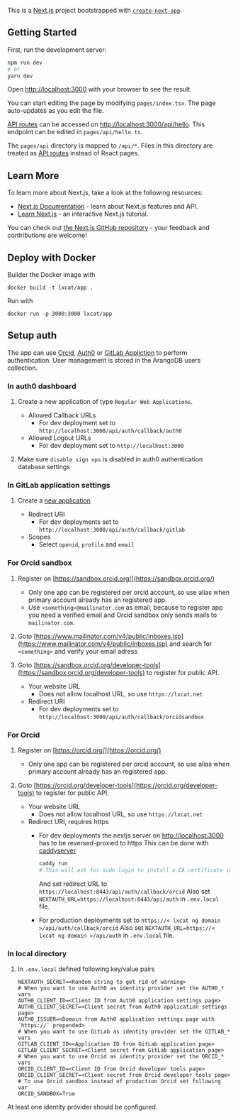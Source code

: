 This is a [Next.js](https://nextjs.org/) project bootstrapped with [`create-next-app`](https://github.com/vercel/next.js/tree/canary/packages/create-next-app).

## Getting Started

First, run the development server:

```bash
npm run dev
# or
yarn dev
```

Open [http://localhost:3000](http://localhost:3000) with your browser to see the result.

You can start editing the page by modifying `pages/index.tsx`. The page auto-updates as you edit the file.

[API routes](https://nextjs.org/docs/api-routes/introduction) can be accessed on [http://localhost:3000/api/hello](http://localhost:3000/api/hello). This endpoint can be edited in `pages/api/hello.ts`.

The `pages/api` directory is mapped to `/api/*`. Files in this directory are treated as [API routes](https://nextjs.org/docs/api-routes/introduction) instead of React pages.

## Learn More

To learn more about Next.js, take a look at the following resources:

- [Next.js Documentation](https://nextjs.org/docs) - learn about Next.js features and API.
- [Learn Next.js](https://nextjs.org/learn) - an interactive Next.js tutorial.

You can check out [the Next.js GitHub repository](https://github.com/vercel/next.js/) - your feedback and contributions are welcome!

## Deploy with Docker

Builder the Docker image with

```shell
docker build -t lxcat/app .
```

Run with

```shell
docker run -p 3000:3000 lxcat/app
```

## Setup auth

The app can use [Orcid](https://orcid.org), [Auth0](https://auth0.com/) or [GitLab Appliction](https://gitlab.com/-/profile/applications) to perform authentication. User management is stored in the ArangoDB users collection.

### In auth0 dashboard

1. Create a new application of type `Regular Web Applications`.

    - Allowed Callback URLs
        - For dev deployment set to `http://localhost:3000/api/auth/callback/auth0`
    - Allowed Logout URLs
        - For dev deployment set to `http://localhost:3000`

2. Make sure `disable sign ups` is disabled in auth0 authentication database settings

### In GitLab application settings

1. Create a [new application](https://gitlab.com/-/profile/applications)

    - Redirect URI
        - For dev deployments set to `http://localhost:3000/api/auth/callback/gitlab`
    - Scopes
        - Select `openid`, `profile` and `email`

### For Orcid sandbox

1. Register on [https://sandbox.orcid.org/](https://sandbox.orcid.org/)

    - Only one app can be registered per orcid account, so use alias when primary account already has an registered app.
    - Use `<something>@mailinator.com` as email, because to register app you need a verified email and Orcid sandbox only sends mails to `mailinator.com`.

2. Goto [https://www.mailinator.com/v4/public/inboxes.jsp](https://www.mailinator.com/v4/public/inboxes.jsp) and search for `<something>` and verify your email adress
3. Goto [https://sandbox.orcid.org/developer-tools](https://sandbox.orcid.org/developer-tools) to register for public API.

    - Your website URL
        - Does not allow localhost URL, so use `https://lxcat.net`
    - Redirect URI
        - For dev deployments set to `http://localhost:3000/api/auth/callback/orcidsandbox`

### For Orcid

1. Register on [https://orcid.org/](https://orcid.org/)

    - Only one app can be registered per orcid account, so use alias when primary account already has an registered app.

2. Goto [https://orcid.org/developer-tools](https://orcid.org/developer-tools) to register for public API.

    - Your website URL
        - Does not allow localhost URL, so use `https://lxcat.net`
    - Redirect URI, requires https
        - For dev deployments the nextjs server on <http://localhost:3000> has to be reversed-proxied to https
            This can be done with [caddyserver](https://caddyserver.com/)

            ```sh
            caddy run
            # This will ask for sudo login to install a CA certificate into local trust store so browser trusts the URL
            ```

            And set redirect URL to `https://localhost:8443/api/auth/callback/orcid`
            Also set `NEXTAUTH_URL=https://localhost:8443/api/auth` in `.env.local` file.
        - For production deployments set to `https://< lxcat ng domain >/api/auth/callback/orcid`
            Also set `NEXTAUTH_URL=https://< lxcat ng domain >/api/auth` in `.env.local` file.

### In local directory

1. In `.env.local` defined following key/value pairs

    ```env
    NEXTAUTH_SECRET=<Random string to get rid of warning>
    # When you want to use Auth0 as identity provider set the AUTH0_* vars
    AUTH0_CLIENT_ID=<Client ID from Auth0 application settings page>
    AUTH0_CLIENT_SECRET=<Client secret from Auth0 application settings page>
    AUTH0_ISSUER=<Domain from Auth0 application settings page with `https://` prepended>
    # When you want to use GitLab as identity provider set the GITLAB_* vars
    GITLAB_CLIENT_ID=<Application ID from GitLab application page>
    GITLAB_CLIENT_SECRET=<Client secret from GitLab application page>
    # When you want to use Orcid as identity provider set the ORCID_* vars
    ORCID_CLIENT_ID=<Client ID from Orcid developer tools page>
    ORCID_CLIENT_SECRET=<Client secret from Orcid developer tools page>
    # To use Orcid sandbox instead of production Orcid set following var
    ORCID_SANDBOX=True
    ```

At least one identity provider should be configured.

